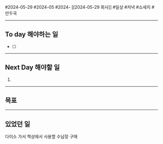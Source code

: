 #2024-05-29 #2024-05 #2024- [[2024-05-29 회사]]
#일상 #저녁 #소세지 #만두국

---
## To day 해야하는 일
- [ ] 

---
## Next Day 해야할 일
1. 

---

## 목표 

---

## 있었던 일

다이소 가서 책상에서 사용할 수납장 구매

